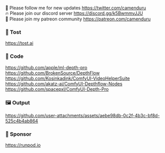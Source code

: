 🐣 Please follow me for new updates https://twitter.com/camenduru <br />
🔥 Please join our discord server https://discord.gg/k5BwmmvJJU <br />
🥳 Please join my patreon community https://patreon.com/camenduru <br />

###  🥪 Tost
https://tost.ai

### 🧬 Code
https://github.com/apple/ml-depth-pro <br />
https://github.com/BrokenSource/DepthFlow <br />
https://github.com/Kosinkadink/ComfyUI-VideoHelperSuite <br />
https://github.com/akatz-ai/ComfyUI-Depthflow-Nodes <br />
https://github.com/spacepxl/ComfyUI-Depth-Pro <br />

### 🖼 Output

https://github.com/user-attachments/assets/aebe98db-0c2f-4b3c-bf8d-525c4b4ab864

### 🏢 Sponsor
https://runpod.io
